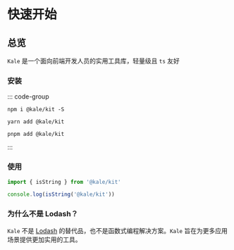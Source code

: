 # 快速开始

## 总览

`Kale` 是一个面向前端开发人员的实用工具库，轻量级且 `ts` 友好

### 安装

::: code-group

```shell [npm]
npm i @kale/kit -S
```

```shell [yarn]
yarn add @kale/kit
```

```shell [pnpm]
pnpm add @kale/kit
```

:::

### 使用

```ts
import { isString } from '@kale/kit'

console.log(isString('@kale/kit'))
```

### 为什么不是 Lodash？

`Kale` 不是 [Lodash](https://lodash.com/) 的替代品，也不是函数式编程解决方案。`Kale` 旨在为更多应用场景提供更加实用的工具。
